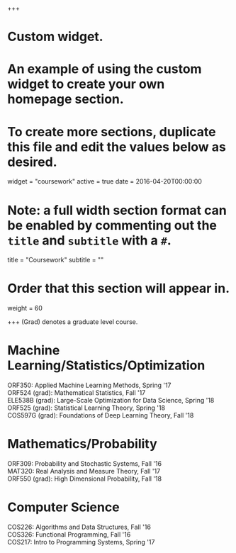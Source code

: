 +++
# Custom widget.
# An example of using the custom widget to create your own homepage section.
# To create more sections, duplicate this file and edit the values below as desired.
widget = "coursework"
active = true
date = 2016-04-20T00:00:00

# Note: a full width section format can be enabled by commenting out the `title` and `subtitle` with a `#`.
title = "Coursework"
subtitle = ""

# Order that this section will appear in.
weight = 60

+++
(Grad) denotes a graduate level course.
# Machine Learning/Statistics/Optimization
ORF350: Applied Machine Learning Methods, Spring '17  
ORF524 (grad): Mathematical Statistics, Fall '17  
ELE538B (grad): Large-Scale Optimization for Data Science, Spring '18
ORF525 (grad): Statistical Learning Theory, Spring '18  
COS597G (grad): Foundations of Deep Learning Theory, Fall '18  

# Mathematics/Probability
ORF309: Probability and Stochastic Systems, Fall '16  
MAT320: Real Analysis and Measure Theory, Fall '17  
ORF550 (grad): High Dimensional Probability, Fall '18  

# Computer Science
COS226: Algorithms and Data Structures, Fall '16  
COS326: Functional Programming, Fall '16  
COS217: Intro to Programming Systems, Spring '17  